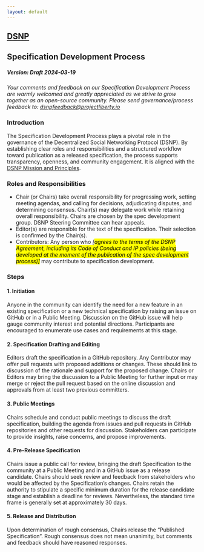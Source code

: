 ```yaml
---
layout: default
---
```

<h2><a href="index.html" class="logo">DSNP</a></h2>

## Specification Development Process

##### Version: Draft 2024-03-19

<i>Your comments and feedback on our Specification Development Process are warmly welcomed and greatly appreciated as we strive to grow together as an open-source community.
Please send governance/process feedback to: dsnpfeedback@projectliberty.io</i>

### Introduction

The Specification Development Process plays a pivotal role in the governance of the Decentralized Social Networking Protocol (DSNP).
By establishing clear roles and responsibilities and a structured workflow toward publication as a released specification, the process supports transparency, openness, and community engagement.
It is aligned with the [DSNP Mission and Principles](./mission-principles.md).

### Roles and Responsibilities

- Chair (or Chairs) take overall responsibility for progressing work, setting meeting agendas, and calling for decisions, adjudicating disputes, and determining consensus. Chair(s) may delegate work while retaining overall responsibility. Chairs are chosen by the spec development group. DSNP Steering Committee can hear appeals.
- Editor(s) are responsible for the text of the specification. Their selection is confirmed by the Chair(s).
- Contributors: Any person who _[<mark>agrees to the terms of the DSNP Agreement, including its Code of Conduct and IP policies (being developed at the moment of the publication of the spec development process)]</mark>_ may contribute to specification development.

### Steps

#### 1. Initiation

Anyone in the community can identify the need for a new feature in an existing specification or a new technical specification by raising an issue on GitHub or in a Public Meeting.
Discussion on the GitHub issue will help gauge community interest and potential directions.
Participants are encouraged to enumerate use cases and requirements at this stage. 

#### 2. Specification Drafting and Editing

Editors draft the specification in a GitHub repository.
Any Contributor may offer pull requests with proposed additions or changes.
These should link to discussion of the rationale and support for the proposed change.
Chairs or Editors may bring the discussion to a Public Meeting for further input or may merge or reject the pull request based on the online discussion and approvals from at least two previous committers. 

#### 3. Public Meetings
Chairs schedule and conduct public meetings to discuss the draft specification, building the agenda from issues and pull requests in GitHub repositories and other requests for discussion.
Stakeholders can participate to provide insights, raise concerns, and propose improvements.

#### 4. Pre-Release Specification
Chairs issue a public call for review, bringing the draft Specification to the community at a Public Meeting and in a GitHub issue as a release candidate.
Chairs should seek review and feedback from stakeholders who would be affected by the Specification’s changes.
Chairs retain the authority to stipulate a specific minimum duration for the release candidate stage and establish a deadline for reviews.
Nevertheless, the standard time frame is generally set at approximately 30 days.

#### 5. Release and Distribution
Upon determination of rough consensus, Chairs release the “Published Specification”. 
Rough consensus does not mean unanimity, but comments and feedback should have reasoned responses.

